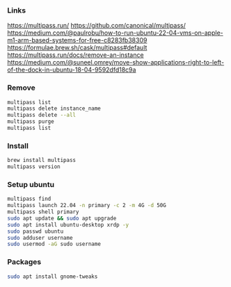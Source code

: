 ### Links
https://multipass.run/
https://github.com/canonical/multipass/
https://medium.com/@paulrobu/how-to-run-ubuntu-22-04-vms-on-apple-m1-arm-based-systems-for-free-c8283fb38309
https://formulae.brew.sh/cask/multipass#default
https://multipass.run/docs/remove-an-instance
https://medium.com/@suneel.omrey/move-show-applications-right-to-left-of-the-dock-in-ubuntu-18-04-9592dfd18c9a

### Remove
```bash
multipass list
multipass delete instance_name
multipass delete --all
multipass purge
multipass list
```

### Install 
```bash
brew install multipass
multipass version
```

### Setup ubuntu
```bash
multipass find
multipass launch 22.04 -n primary -c 2 -m 4G -d 50G
multipass shell primary
sudo apt update && sudo apt upgrade
sudo apt install ubuntu-desktop xrdp -y
sudo passwd ubuntu
sudo adduser username
sudo usermod -aG sudo username
```

### Packages
```bash
sudo apt install gnome-tweaks
```